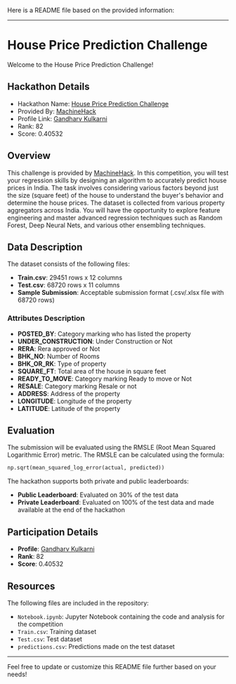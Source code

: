 Here is a README file based on the provided information:

---

# House Price Prediction Challenge

Welcome to the House Price Prediction Challenge!

## Hackathon Details

* Hackathon Name: [House Price Prediction Challenge](https://machinehack.com/hackathons/house_price_prediction_beat_the_benchmark/overview)
* Provided By: [MachineHack](https://machinehack.com)
* Profile Link: [Gandharv Kulkarni](https://machinehack.com/user/65dd51b822401c0019068cb6)
* Rank: 82
* Score: 0.40532

## Overview

This challenge is provided by [MachineHack](https://machinehack.com/). In this competition, you will test your regression skills by designing an algorithm to accurately predict house prices in India. The task involves considering various factors beyond just the size (square feet) of the house to understand the buyer's behavior and determine the house prices. The dataset is collected from various property aggregators across India. You will have the opportunity to explore feature engineering and master advanced regression techniques such as Random Forest, Deep Neural Nets, and various other ensembling techniques.

## Data Description

The dataset consists of the following files:
- **Train.csv**: 29451 rows x 12 columns
- **Test.csv**: 68720 rows x 11 columns
- **Sample Submission**: Acceptable submission format (.csv/.xlsx file with 68720 rows)

### Attributes Description
- **POSTED_BY**: Category marking who has listed the property
- **UNDER_CONSTRUCTION**: Under Construction or Not
- **RERA**: Rera approved or Not
- **BHK_NO**: Number of Rooms
- **BHK_OR_RK**: Type of property
- **SQUARE_FT**: Total area of the house in square feet
- **READY_TO_MOVE**: Category marking Ready to move or Not
- **RESALE**: Category marking Resale or not
- **ADDRESS**: Address of the property
- **LONGITUDE**: Longitude of the property
- **LATITUDE**: Latitude of the property

## Evaluation

The submission will be evaluated using the RMSLE (Root Mean Squared Logarithmic Error) metric. The RMSLE can be calculated using the formula:

```python
np.sqrt(mean_squared_log_error(actual, predicted))
```

The hackathon supports both private and public leaderboards:
- **Public Leaderboard**: Evaluated on 30% of the test data
- **Private Leaderboard**: Evaluated on 100% of the test data and made available at the end of the hackathon

## Participation Details

- **Profile**: [Gandharv Kulkarni](https://machinehack.com/user/65dd51b822401c0019068cb6)
- **Rank**: 82
- **Score**: 0.40532

## Resources

The following files are included in the repository:
- `Notebook.ipynb`: Jupyter Notebook containing the code and analysis for the competition
- `Train.csv`: Training dataset
- `Test.csv`: Test dataset
- `predictions.csv`: Predictions made on the test dataset

---

Feel free to update or customize this README file further based on your needs!
